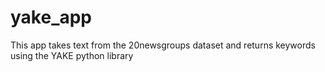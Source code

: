# yake_app

This app takes text from the 20newsgroups dataset and returns keywords using the YAKE python library
